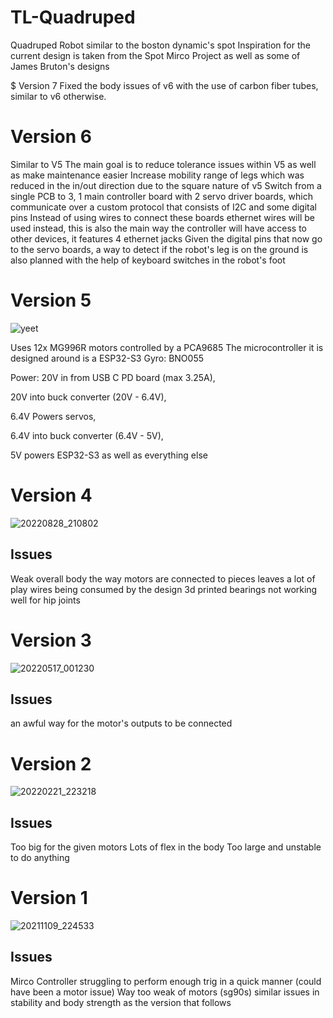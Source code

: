 # TL-Quadruped
Quadruped Robot similar to the boston dynamic's spot
Inspiration for the current design is taken from the Spot Mirco Project as well as some of James Bruton's designs

$ Version 7
Fixed the body issues of v6 with the use of carbon fiber tubes, similar to v6 otherwise.

# Version 6

Similar to V5
The main goal is to reduce tolerance issues within V5 as well as make maintenance easier
Increase mobility range of legs which was reduced in the in/out direction due to the square nature of v5
Switch from a single PCB to 3, 1 main controller board with 2 servo driver boards, which communicate over a custom protocol that consists of I2C and some digital pins
Instead of using wires to connect these boards ethernet wires will be used instead, this is also the main way the controller will have access to other devices, it features 4 ethernet jacks
Given the digital pins that now go to the servo boards, a way to detect if the robot's leg is on the ground is also planned with the help of keyboard switches in the robot's foot


# Version 5
![yeet](https://user-images.githubusercontent.com/15756211/226653216-69dbfabc-1a9a-4a78-b281-26a315f22245.jpg)


Uses 12x MG996R motors controlled by a PCA9685
The microcontroller it is designed around is a ESP32-S3
Gyro: BNO055

Power:
20V in from USB C PD board (max 3.25A),

20V into buck converter (20V - 6.4V),

6.4V Powers servos,

6.4V into buck converter (6.4V - 5V),

5V powers ESP32-S3 as well as everything else


# Version 4
![20220828_210802](https://user-images.githubusercontent.com/15756211/221730226-4fbdf62b-3c94-46ec-b05f-481931281b5a.jpg)

## Issues
Weak overall body
the way motors are connected to pieces leaves a lot of play
wires being consumed by the design
3d printed bearings not working well for hip joints

# Version 3
![20220517_001230](https://user-images.githubusercontent.com/15756211/221730566-71d9c5f6-14c3-4a44-a9af-61d5357af755.jpg)

## Issues
an awful way for the motor's outputs to be connected

# Version 2
![20220221_223218](https://user-images.githubusercontent.com/15756211/221730659-7e29562d-d5d2-4009-89f7-66db6911ea2f.jpg)

## Issues
Too big for the given motors
Lots of flex in the body
Too large and unstable to do anything

# Version 1
![20211109_224533](https://user-images.githubusercontent.com/15756211/221730854-8c0e765d-71b7-4a99-bce5-fe729e7d66ee.jpg)

## Issues
Mirco Controller struggling to perform enough trig in a quick manner (could have been a motor issue)
Way too weak of motors (sg90s)
similar issues in stability and body strength as the version that follows



